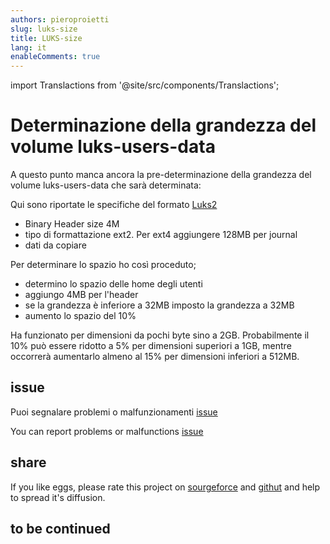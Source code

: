 ```yaml
---
authors: pieroproietti
slug: luks-size
title: LUKS-size
lang: it
enableComments: true
---
```

import Translactions from '@site/src/components/Translactions';

<Translactions />

# Determinazione della grandezza del volume luks-users-data

A questo punto manca ancora la pre-determinazione della grandezza del volume luks-users-data che sarà determinata:

Qui sono riportate le specifiche del formato [Luks2](https://habd.as/post/external-backup-drive-encryption/assets/luks2_doc_wip.pdf)

* Binary Header size 4M
* tipo di formattazione ext2. Per ext4 aggiungere 128MB per journal
* dati da copiare

Per determinare lo spazio ho così proceduto;
* determino lo spazio delle home degli utenti
* aggiungo 4MB per l'header
* se la grandezza è inferiore a 32MB imposto la grandezza a 32MB
* aumento lo spazio del 10%

Ha funzionato per dimensioni da pochi byte sino a 2GB. Probabilmente il 10% può essere ridotto a 5% per dimensioni superiori a 1GB, mentre occorrerà aumentarlo almeno al 15% per dimensioni inferiori a 512MB.



## issue

Puoi segnalare problemi o malfunzionamenti [issue](https://github.com/pieroproietti/penguins-eggs/issues/75)

You can report problems or malfunctions [issue](https://github.com/pieroproietti/penguins-eggs/issues/75)

## share

If you like eggs, please rate this project on [sourgeforce](https://sourceforge.net/projects/penguins-eggs/) and [githut](https://github.com/pieroproietti/penguins-eggs) and help to spread it's diffusion.


## to be continued

